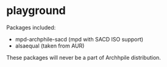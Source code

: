 playground
==========

Packages included:

- mpd-archphile-sacd (mpd with SACD ISO support)
- alsaequal (taken from AUR)

These packages will never be a part of Archhpile distribution. 



